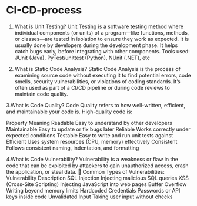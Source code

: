 # CI-CD-process
1. What is Unit Testing?
Unit Testing is a software testing method where individual components (or units) of a program—like functions, methods, or classes—are tested in isolation to ensure they work as expected.
It is usually done by developers during the development phase.
It helps catch bugs early, before integrating with other components.
Tools used: JUnit (Java), PyTest/unittest (Python), NUnit (.NET), etc

2. What is Static Code Analysis?
Static Code Analysis is the process of examining source code without executing it to find potential errors, code smells, security vulnerabilities, or violations of coding standards.
It’s often used as part of a CI/CD pipeline or during code reviews to maintain code quality.

3.What is Code Quality?
Code Quality refers to how well-written, efficient, and maintainable your code is. High-quality code is:

Property	Meaning
Readable	Easy to understand by other developers
Maintainable	Easy to update or fix bugs later
Reliable	Works correctly under expected conditions
Testable	Easy to write and run unit tests against
Efficient	Uses system resources (CPU, memory) effectively
Consistent	Follows consistent naming, indentation, and formatting

4.What is Code Vulnerability?
Vulnerability is a weakness or flaw in the code that can be exploited by attackers to gain unauthorized access, crash the application, or steal data.
🧠 Common Types of Vulnerabilities:
Vulnerability	Description
SQL Injection	Injecting malicious SQL queries
XSS (Cross-Site Scripting)	Injecting JavaScript into web pages
Buffer Overflow	Writing beyond memory limits
Hardcoded Credentials	Passwords or API keys inside code
Unvalidated Input	Taking user input without checks
